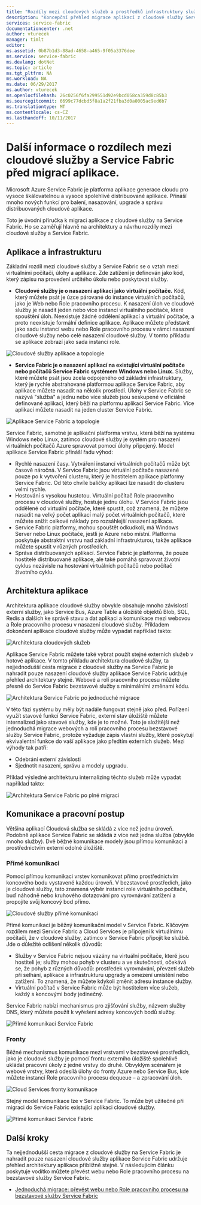 ```yaml
---
title: "Rozdíly mezi cloudových služeb a prostředků infrastruktury služby | Microsoft Docs"
description: "Koncepční přehled migrace aplikací z cloudové služby Service Fabric."
services: service-fabric
documentationcenter: .net
author: vturecek
manager: timlt
editor: 
ms.assetid: 0b87b1d3-88ad-4658-a465-9f05a3376dee
ms.service: service-fabric
ms.devlang: dotNet
ms.topic: article
ms.tgt_pltfrm: NA
ms.workload: NA
ms.date: 06/29/2017
ms.author: vturecek
ms.openlocfilehash: 26c0256f6fa299551d92e9bcd058ca359d8c85b3
ms.sourcegitcommit: 6699c77dcbd5f8a1a2f21fba3d0a0005ac9ed6b7
ms.translationtype: MT
ms.contentlocale: cs-CZ
ms.lasthandoff: 10/11/2017
---
```

# <a name="learn-about-the-differences-between-cloud-services-and-service-fabric-before-migrating-applications"></a>Další informace o rozdílech mezi cloudové služby a Service Fabric před migrací aplikace.
Microsoft Azure Service Fabric je platforma aplikace generace cloudu pro vysoce škálovatelnou a vysoce spolehlivé distribuované aplikace. Přináší mnoho nových funkcí pro balení, nasazování, upgrade a správu distribuovaných cloudové aplikace. 

Toto je úvodní příručka k migraci aplikace z cloudové služby na Service Fabric. Ho se zaměřují hlavně na architektury a návrhu rozdíly mezi cloudové služby a Service Fabric.

## <a name="applications-and-infrastructure"></a>Aplikace a infrastrukturu
Základní rozdíl mezi cloudové služby a Service Fabric se o vztah mezi virtuálními počítači, úlohy a aplikace. Zde zatížení je definován jako kód, který zápisu na provedení určitého úkolu nebo poskytovat služby.

* **Cloudové služby je o nasazení aplikací jako virtuální počítače.** Kód, který můžete psát je úzce párované do instance virtuálních počítačů, jako je Web nebo Role pracovního procesu. K nasazení úloh ve cloudové služby je nasadit jeden nebo více instancí virtuálního počítače, které spouštění úloh. Neexistuje žádné oddělení aplikací a virtuální počítače, a proto neexistuje formální definice aplikace. Aplikace můžete představit jako sadu instancí webu nebo Role pracovního procesu v rámci nasazení cloudové služby nebo celé nasazení cloudové služby. V tomto příkladu se aplikace zobrazí jako sada instancí role.

![Cloudové služby aplikace a topologie][1]

* **Service Fabric je o nasazení aplikací na existující virtuální počítače nebo počítačů Service Fabric systémem Windows nebo Linux.** Služby, které můžete psát jsou zcela odpojeného od základní infrastruktury, který je rychle abstrahované platformou aplikace Service Fabric, aby aplikace můžete nasadit na několik prostředí. Úlohy v Service Fabric se nazývá "služba" a jednu nebo více služeb jsou seskupené v oficiálně definované aplikací, který běží na platformu aplikací Service Fabric. Více aplikací můžete nasadit na jeden cluster Service Fabric.

![Aplikace Service Fabric a topologie][2]

Service Fabric, samotné je aplikační platforma vrstvu, která běží na systému Windows nebo Linux, zatímco cloudové služby je systém pro nasazení virtuálních počítačů Azure spravovat pomocí úlohy připojený.
Model aplikace Service Fabric přináší řadu výhod:

* Rychlé nasazení časy. Vytváření instancí virtuálních počítačů může být časově náročná. V Service Fabric jsou virtuální počítače nasazené pouze po k vytvoření clusteru, který je hostitelem aplikace platformy Service Fabric. Od této chvíle balíčky aplikací lze nasadit do clusteru velmi rychle.
* Hostování s vysokou hustotou. Virtuální počítač Role pracovního procesu v cloudové služby, hostuje jednu úlohu. V Service Fabric jsou oddělené od virtuální počítače, které spustit, což znamená, že můžete nasadit na velký počet aplikací malý počet virtuálních počítačů, které můžete snížit celkové náklady pro rozsáhlejší nasazení aplikace.
* Service Fabric platformy, mohou spouštět odkudkoli, má Windows Server nebo Linux počítače, jestli je Azure nebo místní. Platforma poskytuje abstraktní vrstvu nad základní infrastrukturou, takže aplikace můžete spustit v různých prostředích. 
* Správa distribuovaných aplikací. Service Fabric je platforma, že pouze hostitelé distribuované aplikace, ale také pomáhá spravovat životní cyklus nezávisle na hostování virtuálních počítačů nebo počítač životního cyklu.

## <a name="application-architecture"></a>Architektura aplikace
Architektura aplikace cloudové služby obvykle obsahuje mnoho závislostí externí služby, jako Service Bus, Azure Table a úložiště objektů Blob, SQL, Redis a dalších ke správě stavu a dat aplikaci a komunikace mezi webovou a Role pracovního procesu v nasazení cloudové služby. Příkladem dokončení aplikace cloudové služby může vypadat například takto:  

![Architektura cloudových služeb][9]

Aplikace Service Fabric můžete také vybrat použít stejné externích služeb v hotové aplikace. V tomto příkladu architektura cloudové služby, ta nejjednodušší cesta migrace z cloudové služby na Service Fabric je nahradit pouze nasazení cloudové služby aplikace Service Fabric udržuje přehled architektury stejné. Webové a rolí pracovního procesu můžete přesně do Service Fabric bezstavové služby s minimálními změnami kódu.

![Architektura Service Fabric po jednoduché migrace][10]

V této fázi systému by měly být nadále fungovat stejně jako před. Pořízení využít stavové funkcí Service Fabric, externí stav úložiště můžete internalized jako stavové služby, kde je to možné. Toto je složitější než jednoduchá migrace webových a rolí pracovního procesu bezstavové služby Service Fabric, protože vyžaduje zápis vlastní služby, které poskytují ekvivalentní funkce do vaší aplikace jako předtím externích služeb. Mezi výhody tak patří: 

* Odebrání externí závislosti 
* Sjednotit nasazení, správu a modely upgradu. 

Příklad výsledné architekturu internalizing těchto služeb může vypadat například takto:

![Architektura Service Fabric po plné migraci][11]

## <a name="communication-and-workflow"></a>Komunikace a pracovní postup
Většina aplikací Cloudová služba se skládá z více než jednu úroveň. Podobně aplikace Service Fabric se skládá z více než jedna služba (obvykle mnoho služby). Dvě běžné komunikace modely jsou přímou komunikaci a prostřednictvím externí odolné úložiště.

### <a name="direct-communication"></a>Přímé komunikaci
Pomocí přímou komunikaci vrstev komunikovat přímo prostřednictvím koncového bodu vystavené každou úroveň. V bezstavové prostředích, jako je cloudové služby, tato znamená výběr instanci role virtuálního počítače, buď náhodně nebo kruhového dotazování pro vyrovnávání zatížení a propojíte svůj koncový bod přímo.

![Cloudové služby přímé komunikaci][5]

 Přímé komunikaci je běžný komunikační model v Service Fabric. Klíčovým rozdílem mezi Service Fabric a Cloud Services je připojení k virtuálnímu počítači, že v cloudové služby, zatímco v Service Fabric připojit ke službě. Jde o důležité odlišení několik důvodů:

* Služby v Service Fabric nejsou vázány na virtuální počítače, které jsou hostiteli je; služby mohou pohyb v clusteru a ve skutečnosti, očekává se, že pohyb z různých důvodů: prostředek vyrovnávání, převzetí služeb při selhání, aplikace a infrastrukturu upgrady a omezení umístění nebo zatížení. To znamená, že můžete kdykoli změnit adresu instance služby. 
* Virtuální počítač v Service Fabric může být hostitelem více služeb, každý s koncovými body jedinečný.

Service Fabric nabízí mechanismus pro zjišťování služby, názvem služby DNS, který můžete použít k vyřešení adresy koncových bodů služby. 

![Přímé komunikaci Service Fabric][6]

### <a name="queues"></a>Fronty
Běžné mechanismus komunikace mezi vrstvami v bezstavové prostředích, jako je cloudové služby je pomocí frontu externího úložiště spolehlivě ukládat pracovní úkoly z jedné vrstvy do druhé. Obvyklým scénářem je webové vrstvy, která odesílá úlohy do fronty Azure nebo Service Bus, kde můžete instancí Role pracovního procesu dequeue – a zpracování úloh.

![Cloud Services fronty komunikace][7]

Stejný model komunikace lze v Service Fabric. To může být užitečné při migraci do Service Fabric existující aplikaci cloudové služby. 

![Přímé komunikaci Service Fabric][8]

## <a name="next-steps"></a>Další kroky
Ta nejjednodušší cesta migrace z cloudové služby na Service Fabric je nahradit pouze nasazení cloudové služby aplikace Service Fabric udržuje přehled architektury aplikace přibližně stejné. V následujícím článku poskytuje vodítko můžete převést webu nebo Role pracovního procesu na bezstavové služby Service Fabric.

* [Jednoduchá migrace: převést webu nebo Role pracovního procesu na bezstavové služby Service Fabric](service-fabric-cloud-services-migration-worker-role-stateless-service.md)

<!--Image references-->
[1]: ./media/service-fabric-cloud-services-migration-differences/topology-cloud-services.png
[2]: ./media/service-fabric-cloud-services-migration-differences/topology-service-fabric.png
[5]: ./media/service-fabric-cloud-services-migration-differences/cloud-service-communication-direct.png
[6]: ./media/service-fabric-cloud-services-migration-differences/service-fabric-communication-direct.png
[7]: ./media/service-fabric-cloud-services-migration-differences/cloud-service-communication-queues.png
[8]: ./media/service-fabric-cloud-services-migration-differences/service-fabric-communication-queues.png
[9]: ./media/service-fabric-cloud-services-migration-differences/cloud-services-architecture.png
[10]: ./media/service-fabric-cloud-services-migration-differences/service-fabric-architecture-simple.png
[11]: ./media/service-fabric-cloud-services-migration-differences/service-fabric-architecture-full.png
